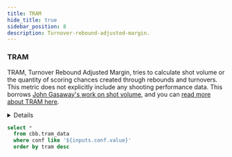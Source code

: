 ```yaml
---
title: TRAM
hide_title: true
sidebar_position: 8
description: Turnover-rebound-adjusted-margin. 
---
```


### TRAM

TRAM, Turnover Rebound Adjusted Margin, tries to calculate shot volume or the quantity of scoring chances created through rebounds and turnovers. This metric does not explicitly include any shooting performance data. This borrows [John Gasaway's work on shot volume](https://johngasaway.com/2025/01/28/ways-to-calculate-what-is-called-shot-volume), and you can [read more about TRAM here](https://blessyourchart.substack.com/p/130-riding-the-shot-volume-tram). 

<Details title="Notes">
<li>A team with a higher TRAM is more likely to overcome a poor shooting performance.</li> 
<li>A team with a lower TRAM is more likely to rely on shooting to generate efficiency.</li>
<li>Remember, shooting factors (eFG%, FTRate, FT%) have a significantly greater impact on a team's performance.</li>
</Details>

```sql tram_table
select *
  from cbb.tram_data
  where conf like '${inputs.conf.value}'
  order by tram desc
```

<Dropdown data={tram_table} name=conf value=conf defaultValue="%">
  <DropdownOption value="%" valueLabel="Conference"/>
  </Dropdown>

  <DataTable data={tram_table} rows=25 search=true rowNumbers=true>
  <Column id=team title="Team"/>
  <Column id=tram contentType=colorscale colorScale={['#fbb0a9', 'floralwhite', '#c3f6c3']} colorMid=0 fmt=num1 title="Total +/-" colGroup="TRAM"/>
  <Column id=off_svi contentType=colorscale colorScale={['#fbb0a9', 'floralwhite', '#c3f6c3']} colorMid=95 fmt=num1 title="Offense +/-" colGroup="TRAM"/>
  <Column id=def_svi contentType=colorscale colorScale={['#c3f6c3', 'floralwhite', '#fbb0a9']} colorMid=95 fmt=num1  title="Defense" colGroup="TRAM"/>
  <Column id=to_pct fmt=pct1 contentType=bar barColor=#c3f6c3 backgroundColor=#fbb0a9 title="TO%" colGroup="Offense"/>
  <Column id=or_pct fmt=pct1 contentType=bar barColor=#c3f6c3 backgroundColor=#fbb0a9 title="OR%" colGroup="Offense"/>
  <Column id=d_to_pct fmt=pct1 contentType=bar barColor=#c3f6c3 backgroundColor=#fbb0a9 title="TO%" colGroup="Defense"/>
  <Column id=d_or_pct fmt=pct1 contentType=bar barColor=#c3f6c3 backgroundColor=#fbb0a9 title="OR%" colGroup="Defense"/>
  </DataTable>
